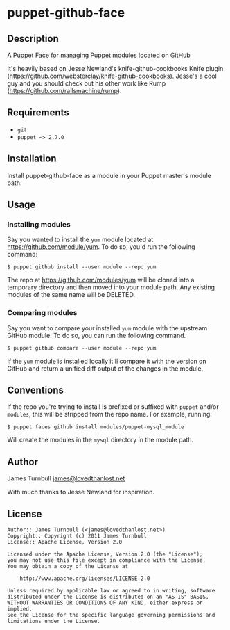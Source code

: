 puppet-github-face
==================

Description
-----------

A Puppet Face for managing Puppet modules located on GitHub

It's heavily based on Jesse Newland's knife-github-cookbooks Knife
plugin (https://github.com/websterclay/knife-github-cookbooks). Jesse's a
cool guy and you should check out his other work like Rump
(https://github.com/railsmachine/rump).

Requirements
------------

* `git`
* `puppet ~> 2.7.0`

Installation
------------

Install puppet-github-face as a module in your Puppet master's module
path.

Usage
-----

### Installing modules

Say you wanted to install the `yum` module located at
https://github.com/module/yum. To do so, you'd run the following command:

    $ puppet github install --user module --repo yum

The repo at https://github.com/modules/yum will be cloned into a temporary
directory and then moved into your module path.  Any existing modules of
the same name will be DELETED.

### Comparing modules

Say you want to compare your installed `yum` module with the upstream
GitHub module.  To do so, you can run the following command.

    $ puppet github compare --user module --repo yum

If the `yum` module is installed locally it'll compare it with the
version on GitHub and return a unified diff output of the changes in the
module.

Conventions
-----------

If the repo you're trying to install is prefixed or suffixed with
`puppet` and/or `modules`, this will be stripped from the repo name. For example, 
running:

    $ puppet faces github install modules/puppet-mysql_module

Will create the modules in the `mysql` directory in the module path.

Author
------

James Turnbull <james@lovedthanlost.net>

With much thanks to Jesse Newland for inspiration.

License
-------

    Author:: James Turnbull (<james@lovedthanlost.net>)
    Copyright:: Copyright (c) 2011 James Turnbull
    License:: Apache License, Version 2.0

    Licensed under the Apache License, Version 2.0 (the "License");
    you may not use this file except in compliance with the License.
    You may obtain a copy of the License at

        http://www.apache.org/licenses/LICENSE-2.0

    Unless required by applicable law or agreed to in writing, software
    distributed under the License is distributed on an "AS IS" BASIS,
    WITHOUT WARRANTIES OR CONDITIONS OF ANY KIND, either express or implied.
    See the License for the specific language governing permissions and
    limitations under the License.
